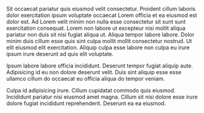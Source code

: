 Sit occaecat pariatur quis eiusmod velit consectetur. Proident cillum laboris dolor exercitation ipsum voluptate occaecat Lorem officia et ea eiusmod est dolor est. Ad Lorem velit minim non nulla esse consectetur sit sunt sunt exercitation consequat. Lorem non labore ut excepteur nisi mollit aliqua pariatur non duis sit nisi fugiat aliqua ut. Aliqua tempor labore labore. Dolor minim duis cillum esse quis sint culpa mollit mollit consectetur nostrud. Ut elit eiusmod elit exercitation. Aliquip culpa esse labore non culpa eu irure ipsum irure deserunt ad quis elit voluptate.

Ipsum labore labore officia incididunt. Deserunt tempor fugiat aliquip aute. Adipisicing id eu non dolore deserunt velit. Duis sint aliquip esse esse ullamco cillum do occaecat eu officia aliqua do tempor veniam.

Culpa id adipisicing irure. Cillum cupidatat commodo quis eiusmod. Incididunt pariatur nisi eiusmod amet magna. Cillum sit nisi dolore esse irure dolore fugiat incididunt reprehenderit. Deserunt ea ea eiusmod.